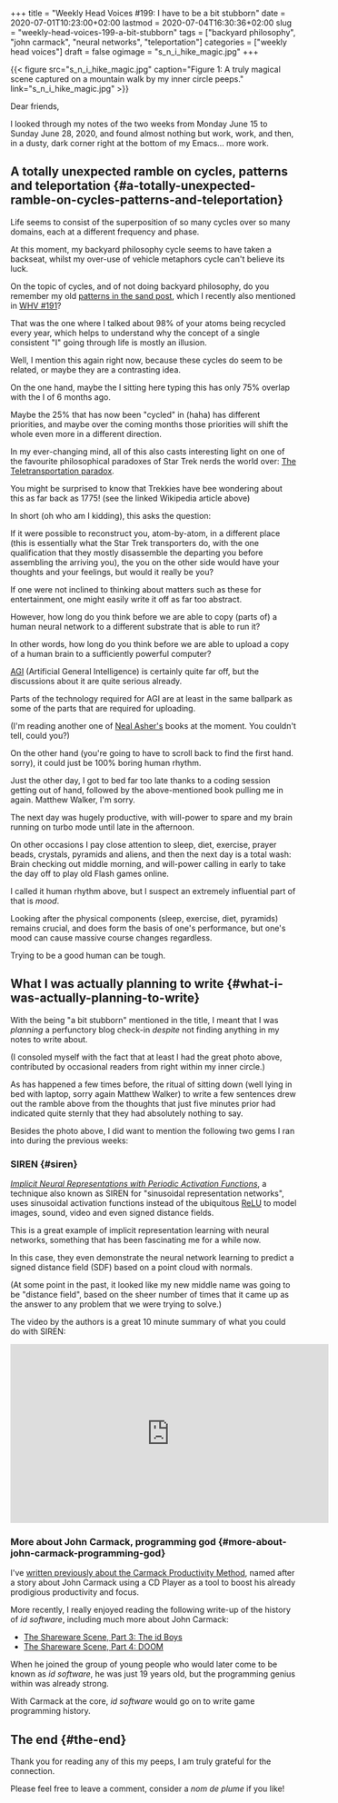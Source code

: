 +++
title = "Weekly Head Voices #199: I have to be a bit stubborn"
date = 2020-07-01T10:23:00+02:00
lastmod = 2020-07-04T16:30:36+02:00
slug = "weekly-head-voices-199-a-bit-stubborn"
tags = ["backyard philosophy", "john carmack", "neural networks", "teleportation"]
categories = ["weekly head voices"]
draft = false
ogimage = "s_n_i_hike_magic.jpg"
+++

{{< figure src="s_n_i_hike_magic.jpg" caption="Figure 1: A truly magical scene captured on a mountain walk by my inner circle peeps." link="s_n_i_hike_magic.jpg" >}}

Dear friends,

I looked through my notes of the two weeks from Monday June 15 to Sunday June
28, 2020, and found almost nothing but work, work, and then, in a dusty, dark
corner right at the bottom of my Emacs... more work.


## A totally unexpected ramble on cycles, patterns and teleportation {#a-totally-unexpected-ramble-on-cycles-patterns-and-teleportation}

Life seems to consist of the superposition of so many cycles over so many
domains, each at a different frequency and phase.

At this moment, my backyard philosophy cycle seems to have taken a backseat,
whilst my over-use of vehicle metaphors cycle can't believe its luck.

On the topic of cycles, and of not doing backyard philosophy, do you remember
my old [patterns in the sand post](/2014/05/07/weekly-head-voices-70-patterns-in-the-sand/), which I recently also mentioned in [WHV #191](/2020/04/13/weekly-head-voices-191-covid-19-part-2/)?

That was the one where I talked about 98% of your atoms being recycled every
year, which helps to understand why the concept of a single consistent "I"
going through life is mostly an illusion.

Well, I mention this again right now, because these cycles do seem to be
related, or maybe they are a contrasting idea.

On the one hand, maybe the I sitting here typing this has only 75% overlap with
the I of 6 months ago.

Maybe the 25% that has now been "cycled" in (haha) has different priorities,
and maybe over the coming months those priorities will shift the whole even
more in a different direction.

In my ever-changing mind, all of this also casts interesting light on one of
the favourite philosophical paradoxes of Star Trek nerds the world over: [The
Teletransportation paradox](https://en.wikipedia.org/wiki/Teletransportation%5Fparadox).

You might be surprised to know that Trekkies have bee wondering about this as
far back as 1775! (see the linked Wikipedia article above)

In short (oh who am I kidding), this asks the question:

If it were possible to reconstruct you, atom-by-atom, in a different place
(this is essentially what the Star Trek transporters do, with the one
qualification that they mostly disassemble the departing you before assembling
the arriving you), the you on the other side would have your thoughts and your
feelings, but would it really be you?

If one were not inclined to thinking about matters such as these for
entertainment, one might easily write it off as far too abstract.

However, how long do you think before we are able to copy (parts of) a human
neural network to a different substrate that is able to run it?

In other words, how long do you think before we are able to upload a copy of a
human brain to a sufficiently powerful computer?

[AGI](https://en.wikipedia.org/wiki/Artificial%5Fgeneral%5Fintelligence) (Artificial General Intelligence) is certainly quite far off, but the
discussions about it are quite serious already.

Parts of the technology required for AGI are at least in the same ballpark as
some of the parts that are required for uploading.

(I'm reading another one of [Neal Asher's](https://en.wikipedia.org/wiki/Neal%5FAsher) books at the moment. You couldn't
tell, could you?)

On the other hand (you're going to have to scroll back to find the first
hand. sorry), it could just be 100% boring human rhythm.

Just the other day, I got to bed far too late thanks to a coding session
getting out of hand, followed by the above-mentioned book pulling me in
again. Matthew Walker, I'm sorry.

The next day was hugely productive, with will-power to spare and my brain
running on turbo mode until late in the afternoon.

On other occasions I pay close attention to sleep, diet, exercise, prayer
beads, crystals, pyramids and aliens, and then the next day is a total wash:
Brain checking out middle morning, and will-power calling in early to take the
day off to play old Flash games online.

I called it human rhythm above, but I suspect an extremely influential part of
that is _mood_.

Looking after the physical components (sleep, exercise, diet, pyramids) remains
crucial, and does form the basis of one's performance, but one's mood can cause
massive course changes regardless.

Trying to be a good human can be tough.


## What I was actually planning to write {#what-i-was-actually-planning-to-write}

With the being "a bit stubborn" mentioned in the title, I meant that I was
_planning_ a perfunctory blog check-in _despite_ not finding anything in my
notes to write about.

(I consoled myself with the fact that at least I had the great photo above,
contributed by occasional readers from right within my inner circle.)

As has happened a few times before, the ritual of sitting down (well lying in
bed with laptop, sorry again Matthew Walker) to write a few sentences drew out
the ramble above from the thoughts that just five minutes prior had indicated
quite sternly that they had absolutely nothing to say.

Besides the photo above, I did want to mention the following two gems I ran
into during the previous weeks:


### SIREN {#siren}

[_Implicit Neural Representations with Periodic Activation Functions_](https://vsitzmann.github.io/siren/), a
technique also known as SIREN for "sinusoidal representation networks", uses
sinusoidal activation functions instead of the ubiquitous [ReLU](https://en.wikipedia.org/wiki/Rectifier%5F(neural%5Fnetworks)) to model images,
sound, video and even signed distance fields.

This is a great example of implicit representation learning with neural
networks, something that has been fascinating me for a while now.

In this case, they even demonstrate the neural network learning to predict a
signed distance field (SDF) based on a point cloud with normals.

(At some point in the past, it looked like my new middle name was going to be
"distance field", based on the sheer number of times that it came up as the
answer to any problem that we were trying to solve.)

The video by the authors is a great 10 minute summary of what you could do with
SIREN:

<iframe width="560" height="315"
src="https://www.youtube-nocookie.com/embed/Q2fLWGBeaiI" frameborder="0"
allow="accelerometer; autoplay; encrypted-media; gyroscope; picture-in-picture"
allowfullscreen></iframe>


### More about John Carmack, programming god {#more-about-john-carmack-programming-god}

I've [written previously about the Carmack Productivity Method](/2018/03/11/weekly-head-voices-135-its-all-rainbows-and-unicorns-no-really/#the-carmack-productivity-method-cpm), named after a
story about John Carmack using a CD Player as a tool to boost his already
prodigious productivity and focus.

More recently, I really enjoyed reading the following write-up of the history
of _id software_, including much more about John Carmack:

-   [The Shareware Scene, Part 3: The id Boys](https://www.filfre.net/2020/05/the-shareware-scene-part-3-the-id-boys/)
-   [The Shareware Scene, Part 4: DOOM](https://www.filfre.net/2020/06/the-shareware-scene-part-4-doom/)

When he joined the group of young people who would later come to be known as
_id software_, he was just 19 years old, but the programming genius within was
already strong.

With Carmack at the core, _id software_ would go on to write game programming
history.


## The end {#the-end}

Thank you for reading any of this my peeps, I am truly grateful for the
connection.

Please feel free to leave a comment, consider a _nom de plume_ if you like!
